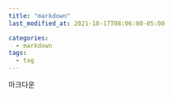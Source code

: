 ```yaml
---
title: "markdown"
last_modified_at: 2021-10-17T08:06:00-05:00

categories:
  - markdown
tags:
  - tag
---
```


마크다운
